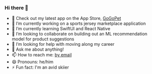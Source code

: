 ### Hi there 👋

- 🐶 Check out my latest app on the App Store, [GoGoPet](https://apps.apple.com/us/app/gogopet/id1616920906)
- 🔭 I’m currently working on a sports jersey marketplace application
- 🌱 I’m currently learning SwiftUI and React Native
- 👯 I’m looking to collaborate on building out an ML recommendation model for product suggestions
- 🤔 I’m looking for help with moving along my career
- 💬 Ask me about anything!
- 📫 How to reach me: [by email](mailto:aaronkbutler@icloud.com)
- 😄 Pronouns: he/him
- ⚡ Fun fact: I'm an avid skiier

